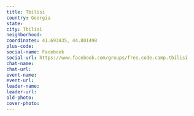 ```yaml
---
title: Tbilisi
country: Georgia
state: 
city: Tbilisi
neighborhood: 
coordinates: 41.693435, 44.801498
plus-code:
social-name: Facebook
social-url: https://www.facebook.com/groups/free.code.camp.tbilisi
chat-name:
chat-url:
event-name:
event-url:
leader-name:
leader-url:
old-photo: 
cover-photo:
---
```

